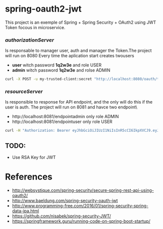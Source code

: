 # spring-oauth2-jwt

This project is an exemple of Spring + Spring Security + OAuth2 using JWT Token focous in microservice. 

### *authorizationServer* 
Is responsable to manager user, auth and manager the Token.The project will run on 8080 
Every time the aplication start creates twousers

* **user** witch password **1q2w3e** and role USER
* **admin** witch password **1q2w3e** and rolse ADMIN

```bash
curl -X POST -u my-trusted-client:secret "http://localhost:8080/oauth/token?grant_type=password&username=user&password=1q2w3e"
```

### *resourceServer* 
Is responsible to response for API endpoint, and the only will do this if the user is auth. The project will run on 8081 and havce two endpoint\

* http://localhost:8081/endpointadmin only role ADMIN
* http://localhost:8081/endpointuser only role USER

```bash
curl -H "Authorization: Bearer eyJhbGciOiJIUzI1NiIsInR5cCI6IkpXVCJ9.eyJyb2xlIjoiUk9MRV9VU0VSIiwidXNlcl9uYW1lIjoidGFkZXVjcnV6Iiwic2NvcGUiOlsicmVhZCIsIndyaXRlIl0sImV4cCI6MTQ5NTcwNTEyOCwidXVpZCI6ImUwZjNjOGM4LThmNzMtNDkzNS1hYjY3LWUxMDRhNjkyNzg2YyIsImF1dGhvcml0aWVzIjpbIlJPTEVfVVNFUiJdLCJqdGkiOiJjY2M0MTJiMi05ZTQ0LTQzODktOWIwMS01YzRjODRhYzRmNjUiLCJjbGllbnRfaWQiOiJteS10cnVzdGVkLWNsaWVudCJ9.65kTz4Omiy1a1RTgAoEtGKcidh9VUeqoM3wskHdw4sc" http://localhost:8081/endpointuser
```

## TODO:
* Use RSA Key for JWT

# References 

* http://websystique.com/spring-security/secure-spring-rest-api-using-oauth2/
* http://www.baeldung.com/spring-security-oauth-jwt
* http://www.programming-free.com/2016/01/spring-security-spring-data-jpa.html
* https://github.com/nisabek/spring-security-JWT/
* https://springframework.guru/running-code-on-spring-boot-startup/
